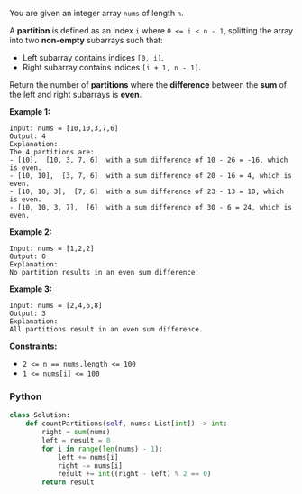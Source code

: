 You are given an integer array  `nums`  of length  `n`.

A  **partition**  is defined as an index  `i`  where  `0 <= i < n - 1`, splitting the array into two  **non-empty** subarrays such that:

- Left subarray contains indices  `[0, i]`.
- Right subarray contains indices  `[i + 1, n - 1]`.

Return the number of  **partitions**  where the  **difference**  between the  **sum**  of the left and right subarrays
is  **even**.

**Example 1:**

```
Input: nums = [10,10,3,7,6]
Output: 4
Explanation:
The 4 partitions are:
- [10],  [10, 3, 7, 6]  with a sum difference of 10 - 26 = -16, which is even.
- [10, 10],  [3, 7, 6]  with a sum difference of 20 - 16 = 4, which is even.
- [10, 10, 3],  [7, 6]  with a sum difference of 23 - 13 = 10, which is even.
- [10, 10, 3, 7],  [6]  with a sum difference of 30 - 6 = 24, which is even.
```

**Example 2:**

```
Input: nums = [1,2,2]
Output: 0
Explanation:
No partition results in an even sum difference.
```

**Example 3:**

```
Input: nums = [2,4,6,8]
Output: 3
Explanation:
All partitions result in an even sum difference.
```

**Constraints:**

- `2 <= n == nums.length <= 100`
- `1 <= nums[i] <= 100`

### Python

```py
class Solution:
    def countPartitions(self, nums: List[int]) -> int:
        right = sum(nums)
        left = result = 0
        for i in range(len(nums) - 1):
            left += nums[i]
            right -= nums[i]
            result += int((right - left) % 2 == 0)
        return result
```